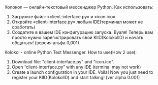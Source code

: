 Колокол — онлайн-текстовый мессенджер Python.
Как использовать:
1. Загрузите файл: «client-interface.py» и «icon.ico».
2. Откройте «client-interface.py» любым IDE(терминал может не сработать)
3. Создатите в вашем IDE конфигурацию запуска.
Вуаля! Теперь вам просто нужно зарегистрировать свой KlID(KolokolID) и начать общаться!
(версия альфа 0,001)


Kolokol - online Python Text Messenger.
How to use(How 2 use):
1. Download file: "client-interface.py" and "icon.ico".
3. Open “client-interface.py” with any IDE (terminal may not work)
4. Create a launch configuration in your IDE.
Voila! Now you just need to register your KlID(KolokolID) and start talking!
(ver alpha 0.001)
